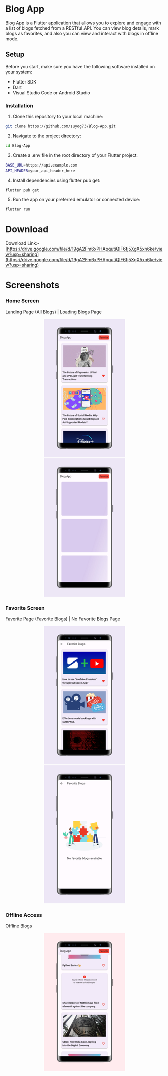 
# Blog App

Blog App is a Flutter application that allows you to explore and engage with a list of blogs fetched from a RESTful API. You can view blog details, mark blogs as favorites, and also you can view and interact with blogs in offline mode.




## Setup

Before you start, make sure you have the following software installed on your system:

* Flutter SDK
* Dart
* Visual Studio Code or Android Studio
### Installation

1. Clone this repository to your local machine:


```bash
git clone https://github.com/suyog73/Blog-App.git
```

2. Navigate to the project directory:


```bash
cd Blog-App
```

3. Create a .env file in the root directory of your Flutter project.


```bash
BASE_URL=https://api.example.com 
API_HEADER=your_api_header_here
```


4. Install dependencies using flutter pub get:


```bash
flutter pub get
```

5. Run the app on your preferred emulator or connected device:


```bash
flutter run
```
# Download

Download Link:- [https://drive.google.com/file/d/19gA2Fm6xPHApqutiQIF6fj5XgX5xn6ke/view?usp=sharing](https://drive.google.com/file/d/19gA2Fm6xPHApqutiQIF6fj5XgX5xn6ke/view?usp=sharing)

# Screenshots

### Home Screen

Landing Page (All Blogs) | Loading Blogs Page
<p align="center">
<img src="assets/screenshots/LandingScreen.png" height="440">
<img src="assets/screenshots/LoadingScreen.png" height="440">
</p>

### Favorite Screen

Favorite Page (Favorite Blogs) | No Favorite Blogs Page
<p align="center">
<img src="assets/screenshots/FavoriteScreen.png" height="440">
<img src="assets/screenshots/NoBlogsScreen.png" height="440">
</p>

### Offline Access

Offline Blogs
<p align="center">
<img src="assets/screenshots/OfflineBlogs.png" height="440">
</p>
